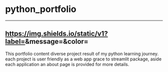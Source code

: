 # python_portfolio
---
https://img.shields.io/static/v1?label=<LABEL>&message=<MESSAGE>&color=<COLOR>
---
This portfolio content diverse          project result of my python learning journey. each project is user friendly  as a web app grace to streamlit package, aside each application an about page is provided for more details.
